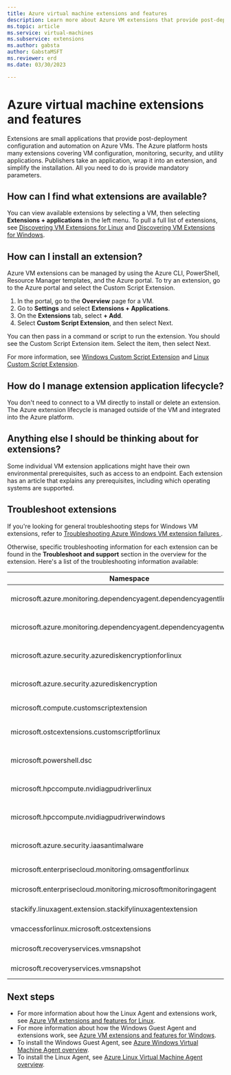 ```yaml
---
title: Azure virtual machine extensions and features 
description: Learn more about Azure VM extensions that provide post-deployment configuration and automation on Azure VMs.
ms.topic: article
ms.service: virtual-machines
ms.subservice: extensions
ms.author: gabsta
author: GabstaMSFT
ms.reviewer: erd
ms.date: 03/30/2023

---
```


# Azure virtual machine extensions and features

Extensions are small applications that provide post-deployment configuration and automation on Azure VMs. The Azure platform hosts many extensions covering VM configuration, monitoring, security, and utility applications. Publishers take an application, wrap it into an extension, and simplify the installation. All you need to do is provide mandatory parameters.

## How can I find what extensions are available?

You can view available extensions by selecting a VM, then selecting **Extensions + applications** in the left menu. To pull a full list of extensions, see [Discovering VM Extensions for Linux](features-linux.md) and [Discovering VM Extensions for Windows](features-windows.md).

## How can I install an extension?

Azure VM extensions can be managed by using the Azure CLI, PowerShell, Resource Manager templates, and the Azure portal. To try an extension, go to the Azure portal and select the Custom Script Extension.

1. In the portal, go to the **Overview** page for a VM.
1. Go to **Settings** and select **Extensions + Applications**.
1. On the **Extensions** tab, select **+ Add**.
1. Select **Custom Script Extension**, and then select Next.

You can then pass in a command or script to run the extension. You should see the Custom Script Extension item. Select the item, then select Next.

For more information, see [Windows Custom Script Extension](custom-script-windows.md) and [Linux Custom Script Extension](custom-script-linux.md).

## How do I manage extension application lifecycle?

You don't need to connect to a VM directly to install or delete an extension. The Azure extension lifecycle is managed outside of the VM and integrated into the Azure platform.

## Anything else I should be thinking about for extensions?

Some individual VM extension applications might have their own environmental prerequisites, such as access to an endpoint. Each extension has an article that explains any prerequisites, including which operating systems are supported.

## Troubleshoot extensions

If you're looking for general troubleshooting steps for Windows VM extensions, refer to [Troubleshooting Azure Windows VM extension failures
](troubleshoot.md).

Otherwise, specific troubleshooting information for each extension can be found in the **Troubleshoot and support** section in the overview for the extension. Here's a list of the troubleshooting information available:

| Namespace | Troubleshooting |
|-----------|-----------------|
| microsoft.azure.monitoring.dependencyagent.dependencyagentlinux | [Azure Monitor Dependency for Linux](agent-dependency-linux.md#troubleshoot-and-support) |
| microsoft.azure.monitoring.dependencyagent.dependencyagentwindows | [Azure Monitor Dependency for Windows](agent-dependency-windows.md#troubleshoot-and-support) |
| microsoft.azure.security.azurediskencryptionforlinux | [Azure Disk Encryption for Linux](azure-disk-enc-linux.md#troubleshoot-and-support) |
| microsoft.azure.security.azurediskencryption | [Azure Disk Encryption for Windows](azure-disk-enc-windows.md#troubleshoot-and-support) |
| microsoft.compute.customscriptextension | [Custom Script for Windows](custom-script-windows.md#troubleshoot-and-support) |
| microsoft.ostcextensions.customscriptforlinux | [Desired State Configuration for Linux](dsc-linux.md#troubleshoot-and-support) |
| microsoft.powershell.dsc | [Desired State Configuration for Windows](dsc-windows.md#troubleshoot-and-support) |
| microsoft.hpccompute.nvidiagpudriverlinux | [NVIDIA GPU Driver Extension for Linux](hpccompute-gpu-linux.md#troubleshoot-and-support) |
| microsoft.hpccompute.nvidiagpudriverwindows | [NVIDIA GPU Driver Extension for Windows](hpccompute-gpu-windows.md#troubleshoot-and-support) |
| microsoft.azure.security.iaasantimalware | [Antimalware Extension for Windows](iaas-antimalware-windows.md#troubleshoot-and-support) |
| microsoft.enterprisecloud.monitoring.omsagentforlinux | [Azure Monitor for Linux](oms-linux.md#troubleshoot-and-support)
| microsoft.enterprisecloud.monitoring.microsoftmonitoringagent | [Azure Monitor for Windows](oms-windows.md#troubleshoot-and-support) |
| stackify.linuxagent.extension.stackifylinuxagentextension | [Stackify Retrace for Linux](stackify-retrace-linux.md#troubleshoot-and-support) |
| vmaccessforlinux.microsoft.ostcextensions | [Reset password for Linux](vmaccess.md#troubleshoot-and-support) |
| microsoft.recoveryservices.vmsnapshot | [Snapshot for Linux](vmsnapshot-linux.md#troubleshoot-and-support) |
| microsoft.recoveryservices.vmsnapshot | [Snapshot for Windows](vmsnapshot-windows.md#troubleshoot-and-support) |

## Next steps

* For more information about how the Linux Agent and extensions work, see [Azure VM extensions and features for Linux](features-linux.md).
* For more information about how the Windows Guest Agent and extensions work, see [Azure VM extensions and features for Windows](features-windows.md).
* To install the Windows Guest Agent, see [Azure Windows Virtual Machine Agent overview](agent-windows.md).
* To install the Linux Agent, see [Azure Linux Virtual Machine Agent overview](agent-linux.md).
